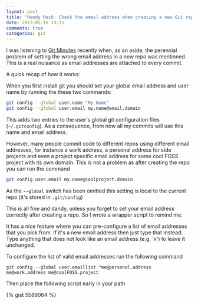 ```yaml
---
layout: post
title: "Handy Hack: Check the email address when creating a new Git repo"
date: 2013-05-16 13:11
comments: true
categories: git
---
```


I was listening to [Git Minutes](http://episodes.gitminutes.com/2013/04/gitminutes-06-roberto-tyley-on.html)
recently when, as an aside, the perennial problem of setting the wrong email address
in a new repo was mentioned. This is a real nuisance as email addresses are attached to every commit.

A quick recap of how it works:

When you first install git you should set your global email address and user name by running the these two commands:

``` bash
git config --global user.name "My Name"
git config --global user.email my.name@email.domain
```

This adds two entries to the user's global git configuration files (`~/.gitconfig`). As a consequence, from now all
my commits will use this name and email address.

However, many people commit code to different repos using different email addresses, for instance a work address,
a personal address for side projects and
even a project specific email address for some cool FOSS project with its own domain.
This is not a problem as after creating the repo you can run the command

``` bash
git config user.email my.name@coolproject.domain
```

As the `--global` switch has been omitted this setting is local to the current repo (it's stored in `.git/config`)

This is all fine and dandy, unless you forget to set your email address correctly after creating a repo. So I wrote
a wrapper script to remind me.

It has a nice feature where you can pre-configure a list of email addresses that you pick from. If it's a new email address
then just type that instead. Type anything that does not look like an email address (e.g. 'x') to leave it unchanged.

To configure the list of valid email addresses run the following command

`git config --global user.emaillist "me@personal.address me@work.address me@coolFOSS.project`

Then place the following script early in your path

{% gist 5589064 %}
